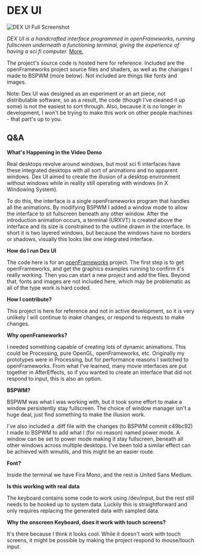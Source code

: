 DEX UI
===

![DEX UI Full Screenshot](http://i.imgur.com/2rjIbFa.png)

*DEX UI is a handcrafted interface programmed in openFrameworks, running fullscreen underneath a functioning terminal, giving the experience of having a sci fi computer.* [More.](http://nnkd.org/dexui/)

The project's source code is hosted here for reference. Included are the openFrameworks project source files and shaders, as well as the changes I made to BSPWM (more below). Not included are things like fonts and images.

Note: Dex UI was designed as an experiment or an art piece, not distributable software, so as a result, the code (though I've cleaned it up some) is not the easiest to sort through. Also, because it is no longer in development, I won't be trying to make this work on other people machines - that part's up to you.

Q&A
---

**What's Happening in the Video Demo**

Real desktops revolve around windows, but most sci fi interfaces have these integrated desktops with all sort of animations and no apparent windows. Dex UI aimed to create the illusion of a desktop environment without windows while in reality still operating with windows (in X Windowing System).

To do this, the interface is a single openFrameworks program that handles all the animations. By modifying BSPWM I added a window mode to allow the interface to sit fullscreen beneath any other window. After the introduction animation occurs, a terminal (URXVT) is created above the interface and its size is constrained to the outline drawn in the interface. In short it is two layered windows, but because the windows have no borders or shadows, visually this looks like one integrated interface.

**How do I run Dex UI**

The code here is for an [openFrameworks](http://www.openframeworks.cc/) project. The first step is to get openFrameworks, and get the graphics examples running to confirm it's really working. Then you can start a new project and add the files. Beyond that, fonts and images are not included here, which may be problematic as all of the type work is hard coded.

**How I contribute?**

This project is here for reference and not in active development, so it is very unlikely I will continue to make changes, or respond to requests to make changes.

**Why openFrameworks?**

I needed something capable of creating lots of dynamic animations. This could be Processing, pure OpenGL, openFrameworks, etc. Originally my prototypes were in Processing, but for performance reasons I switched to openFrameworks. From what I've learned, many movie interfaces are put together in AfterEffects, so if you wanted to create an interface that did not respond to input, this is also an option.

**BSPWM?**

BSPWM was what I was working with, but it took some effort to make a window persistently stay fullscreen. The choice of window manager isn't a huge deal, just find something to make the illusion work.

I've also included a .diff file with the changes (to BSPWM commit c49bc92) I made to BSPWM to add what I (for no reason) named power mode. A window can be set to power mode making it stay fullscreen, beneath all other windows across multiple desktops. I've been told a similar effect can be achieved with wmutils, and this might be an easier route.

**Font?**

Inside the terminal we have Fira Mono, and the rest is United Sans Medium.

**Is this working with real data**

The keyboard contains some code to work using /dev/input, but the rest still needs to be hooked up to system data. Luckily this is straightforward and only requires replacing the generated data with sampled data.

**Why the onscreen Keyboard, does it work with touch screens?**

It's there because I think it looks cool. While it doesn't work with touch screens, it might be possible by making the project respond to mouse/touch input.
